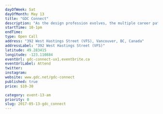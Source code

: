 ```yaml
---
dayOfWeek: Sat
dayOfMonth: May 13
title: "GDC Connect"
description: "As the design profession evolves, the multiple career paths in our industry present a dizzying array of options. This session will deliver real-world case studies of success and failures, frank dialogue, hands-on activities, and peer-to-peer conversation that help you find and prepare for your next step. This workshop will be guided by mentors working in usability, who will provide guidance on education, portfolio development and best practice tips."
startTime: 10-1pm
endTime: 
type: Open Call
address: "392 West Hastings Street (VFS), Vancouver, BC, Canada"
addressLabel: "392 West Hastings Street (VFS)"
latitude: 49.283415
longitude: -123.110884
eventUrl: gdc-connect-ux1.eventbrite.ca
eventUrlLabel: Attend
twitter: 
instagram: 
website: www.gdc.net/gdc-connect
published: true
price: $10-30

category: event-13-am
priority: 0
slug: 2017-05-13-gdc_connect
---
```

